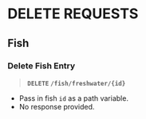# DELETE REQUESTS

## Fish

### Delete Fish Entry

> **`DELETE` `/fish/freshwater/{id}`**

- Pass in fish `id` as a path variable.
- No response provided.
